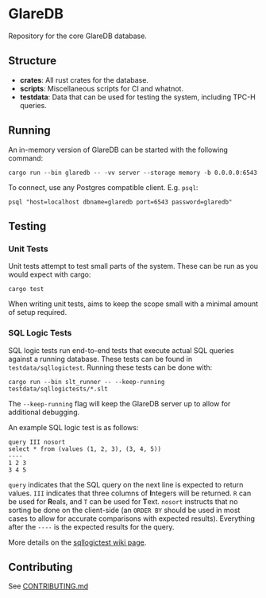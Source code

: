# GlareDB

Repository for the core GlareDB database.

## Structure

- **crates**: All rust crates for the database. 
- **scripts**: Miscellaneous scripts for CI and whatnot.
- **testdata**: Data that can be used for testing the system, including TPC-H queries.

## Running

An in-memory version of GlareDB can be started with the following command:

``` shell
cargo run --bin glaredb -- -vv server --storage memory -b 0.0.0.0:6543
```

To connect, use any Postgres compatible client. E.g. `psql`:

``` shell
psql "host=localhost dbname=glaredb port=6543 password=glaredb"
```

## Testing

### Unit Tests

Unit tests attempt to test small parts of the system. These can be run as you
would expect with cargo:

``` shell
cargo test
```

When writing unit tests, aims to keep the scope small with a minimal amount of
setup required.

### SQL Logic Tests

SQL logic tests run end-to-end tests that execute actual SQL queries against a
running database. These tests can be found in `testdata/sqllogictest`. Running
these tests can be done with:

``` shell
cargo run --bin slt_runner -- --keep-running testdata/sqllogictests/*.slt
```

The `--keep-running` flag will keep the GlareDB server up to allow for
additional debugging.

An example SQL logic test is as follows:

``` text
query III nosort
select * from (values (1, 2, 3), (3, 4, 5))
----
1 2 3
3 4 5
```

`query` indicates that the SQL query on the next line is expected to return
values. `III` indicates that three columns of **I**ntegers will be returned. `R`
can be used for **R**eals, and `T` can be used for **T**ext. `nosort` instructs
that no sorting be done on the client-side (an `ORDER BY` should be used in most
cases to allow for accurate comparisons with expected results). Everything after
the `----` is the expected results for the query.

More details on the [sqllogictest wiki page](https://www.sqlite.org/sqllogictest/doc/trunk/about.wiki).

## Contributing

See [CONTRIBUTING.md](CONTRIBUTING.md)
